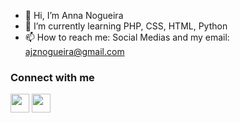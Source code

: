 - 👋 Hi, I’m Anna Nogueira
- 🌱 I’m currently learning PHP, CSS, HTML, Python
- 📫 How to reach me: Social Medias and my email: ajznogueira@gmail.com

### Connect with me

<div>
  <a href="https://twitter.com/anna__nogueira_" target="_blank"><img src="https://cdn.jsdelivr.net/gh/devicons/devicon/icons/twitter/twitter-original.svg" width="30" height="30"></a>
  <a href="https://www.instagram.com/anna_nogueiraa/" target="_blank"><img src="https://raw.githubusercontent.com/rahuldkjain/github-profile-readme-generator/master/src/images/icons/Social/instagram.svg" width="30" height="30"></a>
</div>
<!---
AnnaNog/AnnaNog is a ✨ special ✨ repository because its `README.md` (this file) appears on your GitHub profile.
You can click the Preview link to take a look at your changes.
--->
